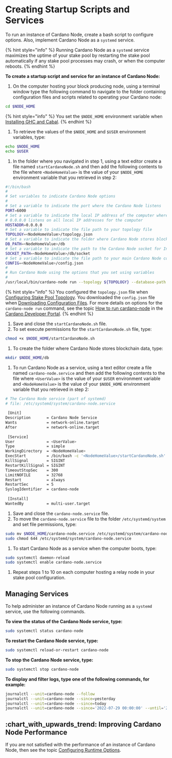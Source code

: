 # Creating Startup Scripts and Services

To run an instance of Cardano Node, create a bash script to configure options. Also, implement Cardano Node as a `systemd` service.

{% hint style="info" %}
Running Cardano Node as a `systemd` service maximizes the uptime of your stake pool by restarting the stake pool automatically if any stake pool processes may crash, or when the computer reboots.
{% endhint %}

**To create a startup script and service for an instance of Cardano Node:**

1. On the computer hosting your block producing node, using a terminal window type the following command to navigate to the folder containing configuration files and scripts related to operating your Cardano node:

```bash
cd $NODE_HOME
```

{% hint style="info" %}
You set the `$NODE_HOME` environment variable when [Installing GHC and Cabal](../part-i-installation/installing-ghc-and-cabal.md).
{% endhint %}

1. To retrieve the values of the `$NODE_HOME` and `$USER` environment variables, type:

```bash
echo $NODE_HOME
echo $USER
```

1. In the folder where you navigated in step 1, using a text editor create a file named `startCardanoNode.sh` and then add the following contents to the file where `<NodeHomeValue>` is the value of your `$NODE_HOME` environment variable that you retrieved in step 2:

```bash
#!/bin/bash
#
# Set variables to indicate Cardano Node options
#
# Set a variable to indicate the port where the Cardano Node listens
PORT=6000
# Set a variable to indicate the local IP address of the computer where Cardano Node runs
# 0.0.0.0 listens on all local IP addresses for the computer
HOSTADDR=0.0.0.0
# Set a variable to indicate the file path to your topology file
TOPOLOGY=<NodeHomeValue>/topology.json
# Set a variable to indicate the folder where Cardano Node stores blockchain data
DB_PATH=<NodeHomeValue>/db
# Set a variable to indicate the path to the Cardano Node socket for Inter-process communication (IPC)
SOCKET_PATH=<NodeHomeValue>/db/socket
# Set a variable to indicate the file path to your main Cardano Node configuration file
CONFIG=<NodeHomeValue>/config.json
#
# Run Cardano Node using the options that you set using variables
#
/usr/local/bin/cardano-node run --topology ${TOPOLOGY} --database-path ${DB_PATH} --socket-path ${SOCKET_PATH} --host-addr ${HOSTADDR} --port ${PORT} --config ${CONFIG}
```

{% hint style="info" %}
You configured the `topology.json` file when [Configuring Stake Pool Topology](configuring-stake-pool-topology.md). You downloaded the `config.json` file when [Downloading Configuration Files](downloading-configuration-files.md). For more details on options for the `cardano-node run` command, see the topic [How to run cardano-node](https://developers.cardano.org/docs/get-started/running-cardano) in the [Cardano Developer Portal](https://developers.cardano.org/docs/get-started/).
{% endhint %}

1. Save and close the `startCardanoNode.sh` file.
2. To set execute permissions for the `startCardanoNode.sh` file, type:

```bash
chmod +x $NODE_HOME/startCardanoNode.sh
```

1. To create the folder where Cardano Node stores blockchain data, type:

```bash
mkdir $NODE_HOME/db
```

1. To run Cardano Node as a service, using a text editor create a file named `cardano-node.service` and then add the following contents to the file where `<UserValue>` is the value of your `$USER` environment variable and `<NodeHomeValue>` is the value of your `$NODE_HOME` environment variable that you retrieved in step 2:

```bash
# The Cardano Node service (part of systemd)
# file: /etc/systemd/system/cardano-node.service  
  
 [Unit]
Description       = Cardano Node Service
Wants             = network-online.target
After             = network-online.target  
  
 [Service]
User              = <UserValue>
Type              = simple
WorkingDirectory  = <NodeHomeValue>
ExecStart         = /bin/bash -c '<NodeHomeValue>/startCardanoNode.sh'
KillSignal        = SIGINT
RestartKillSignal = SIGINT
TimeoutStopSec    = 300
LimitNOFILE       = 32768
Restart           = always
RestartSec        = 5
SyslogIdentifier  = cardano-node  
  
 [Install]
WantedBy          = multi-user.target
```

1. Save and close the `cardano-node.service` file.
2. To move the `cardano-node.service` file to the folder `/etc/systemd/system` and set file permissions, type:

```bash
sudo mv $NODE_HOME/cardano-node.service /etc/systemd/system/cardano-node.service
sudo chmod 644 /etc/systemd/system/cardano-node.service
```

1. To start Cardano Node as a service when the computer boots, type:

```bash
sudo systemctl daemon-reload
sudo systemctl enable cardano-node.service
```

1. Repeat steps 1 to 10 on each computer hosting a relay node in your stake pool configuration.

## Managing Services

To help administer an instance of Cardano Node running as a `systemd` service, use the following commands.

**To view the status of the Cardano Node service, type:**

```bash
sudo systemctl status cardano-node
```

**To restart the Cardano Node service, type:**

```bash
sudo systemctl reload-or-restart cardano-node
```

**To stop the Cardano Node service, type:**

```bash
sudo systemctl stop cardano-node
```

**To display and filter logs, type one of the following commands, for example:**

```bash
journalctl --unit=cardano-node --follow
journalctl --unit=cardano-node --since=yesterday
journalctl --unit=cardano-node --since=today
journalctl --unit=cardano-node --since='2022-07-29 00:00:00' --until='2022-07-29 12:00:00'
```

## :chart\_with\_upwards\_trend: Improving Cardano Node Performance

If you are not satisfied with the performance of an instance of Cardano Node, then see the topic [Configuring Runtime Options](../part-v-tips/configuring-runtime-options.md).
